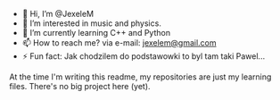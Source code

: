 - 👋 Hi, I’m @JexeleM
- 👀 I’m interested in music and physics.
- 🌱 I’m currently learning C++ and Python
- 📫 How to reach me? via e-mail: jexelem@gmail.com
- ⚡ Fun fact: Jak chodzilem do podstawowki to byl tam taki Pawel...


At the time I'm writing this readme, my repositories are just my learning files. There's no big project here (yet).
<!---
JexeleMed/JexeleMed is a ✨ special ✨ repository because its `README.md` (this file) appears on your GitHub profile.
You can click the Preview link to take a look at your changes.
--->
